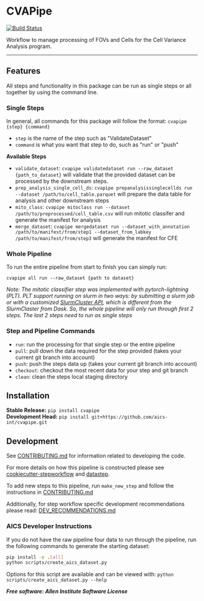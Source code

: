 # CVAPipe

[![Build Status](https://github.com/aics-int/cvapipe/workflows/Build%20Master/badge.svg)](https://github.com/aics-int/cvapipe/actions)

Workflow to manage processing of FOVs and Cells for the Cell Variance Analysis program.

---

## Features
All steps and functionality in this package can be run as single steps or all together
by using the command line.

### Single Steps
In general, all commands for this package will follow the format:
`cvapipe {step} {command}`

* `step` is the name of the step such as "ValidateDataset"
* `command` is what you want that step to do, such as "run" or "push"

**Available Steps**
* `validate_dataset`: `cvapipe validatedataset run --raw_dataset {path_to_dataset}`
will validate that the provided dataset can be processed by the downstream steps.
* `prep_analysis_single_cell_ds`: `cvapipe prepanalysissinglecellds run --dataset /path/to/cell_table.parquet` will prepare the data table for analysis and other downstream steps
* `mito_class`: `cvapipe mitoclass run --dataset /path/to/preprocessed/cell_table.csv` will run 
mitotic classifer and generate the manifest for analysis
* `merge_dataset`: `cvapipe mergedataset run --dataset_with_annotation /path/to/manifest/from/step1 --dataset_from_labkey /path/to/manifest/from/step3` will generate the manifest for CFE

### Whole Pipeline
To run the entire pipeline from start to finish you can simply run:

`cvapipe all run --raw_dataset {path to dataset}`

*Note: The mitotic classifier step was implemented with pytorch-lightning (PLT). PLT support running on slurm in two ways: by submitting a slurm job or with a customized [SlurmCluster API](https://williamfalcon.github.io/test-tube/hpc/SlurmCluster/#slurmcluster-class-api), which is different from the SlurmClaster from Dask. So, the whole pipeline will only run through first 2 steps. The last 2 steps need to run as single steps*

### Step and Pipeline Commands

* `run`: run the processing for that single step or the entire pipeline
* `pull`: pull down the data required for the step provided (takes your current git
branch into account)
* `push`: push the steps data up (takes your current git branch into account)
* `checkout`: checkout the most recent data for your step and git branch
* `clean`: clean the steps local staging directory

## Installation
**Stable Release:** `pip install cvapipe`<br>
**Development Head:** `pip install git+https://github.com/aics-int/cvapipe.git`

## Development
See [CONTRIBUTING.md](https://github.com/aics-int/cvapipe/blob/master/CONTRIBUTING.md)
for information related to developing the code.

For more details on how this pipeline is constructed please see
[cookiecutter-stepworkflow](https://github.com/AllenCellModeling/cookiecutter-stepworkflow)
and [datastep](https://github.com/AllenCellModeling/datastep).

To add new steps to this pipeline, run `make_new_step` and follow the instructions in
[CONTRIBUTING.md](https://github.com/aics-int/cvapipe/blob/master/CONTRIBUTING.md)

Additionally, for step workflow specific development recommendations please read:
[DEV_RECOMMENDATIONS.md](https://github.com/aics-int/cvapipe/blob/master/DEV_RECOMMENDATIONS.md)

### AICS Developer Instructions
If you do not have the raw pipeline four data to run through the pipeline, run the
following commands to generate the starting dataset:

```bash
pip install -e .[all]
python scripts/create_aics_dataset.py
```

Options for this script are available and can be viewed with:
`python scripts/create_aics_dataset.py --help`

***Free software: Allen Institute Software License***
